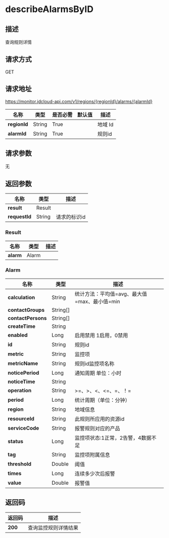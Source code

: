 # describeAlarmsByID


## 描述
查询规则详情

## 请求方式
GET

## 请求地址
https://monitor.jdcloud-api.com/v1/regions/{regionId}/alarms/{alarmId}

|名称|类型|是否必需|默认值|描述|
|---|---|---|---|---|
|**regionId**|String|True| |地域 Id|
|**alarmId**|String|True| |规则id|

## 请求参数
无


## 返回参数
|名称|类型|描述|
|---|---|---|
|**result**|Result| |
|**requestId**|String|请求的标识id|

### Result
|名称|类型|描述|
|---|---|---|
|**alarm**|Alarm| |
### Alarm
|名称|类型|描述|
|---|---|---|
|**calculation**|String|统计方法：平均值=avg、最大值=max、最小值=min|
|**contactGroups**|String[]| |
|**contactPersons**|String[]| |
|**createTime**|String| |
|**enabled**|Long|启用禁用 1启用，0禁用|
|**id**|String|规则id|
|**metric**|String|监控项|
|**metricName**|String|规则id监控项名称|
|**noticePeriod**|Long|通知周期 单位：小时|
|**noticeTime**|String| |
|**operation**|String|>=、>、<、<=、=、！=|
|**period**|Long|统计周期（单位：分钟）|
|**region**|String|地域信息|
|**resourceId**|String|此规则所应用的资源id|
|**serviceCode**|String|报警规则对应的产品|
|**status**|Long|监控项状态:1正常，2告警，4数据不足|
|**tag**|String|监控项附属信息|
|**threshold**|Double|阈值|
|**times**|Long|连续多少次后报警|
|**value**|Double|报警值|

## 返回码
|返回码|描述|
|---|---|
|**200**|查询监控规则详情结果|

